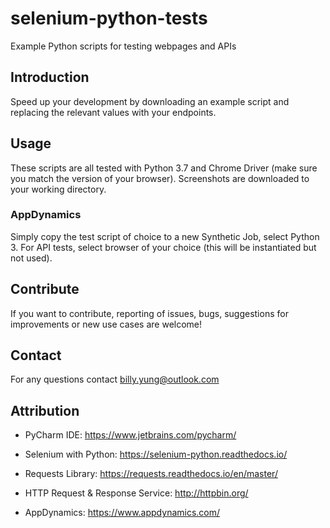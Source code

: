 # selenium-python-tests
Example Python scripts for testing webpages and APIs

## Introduction
Speed up your development by downloading an example script and replacing the relevant values with your endpoints.

## Usage
These scripts are all tested with Python 3.7 and Chrome Driver (make sure you match the version of your browser).
Screenshots are downloaded to your working directory.

### AppDynamics
Simply copy the test script of choice to a new Synthetic Job, select Python 3. For API tests, select browser of your choice (this will be instantiated but not used).

## Contribute
If you want to contribute, reporting of issues, bugs, suggestions for improvements or new use cases are welcome!

## Contact
For any questions contact billy.yung@outlook.com

## Attribution
* PyCharm IDE: https://www.jetbrains.com/pycharm/
* Selenium with Python: https://selenium-python.readthedocs.io/
* Requests Library: https://requests.readthedocs.io/en/master/
* HTTP Request & Response Service: http://httpbin.org/

* AppDynamics: https://www.appdynamics.com/
